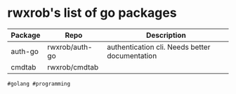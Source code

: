 # rwxrob's list of go packages

| Package | Repo           | Description                                    |
| ------- | -------------- | ---------------------------------------------- |
| auth-go | rwxrob/auth-go | authentication cli. Needs better documentation |
| cmdtab  | rwxrob/cmdtab  |                                                |

    #golang #programming
